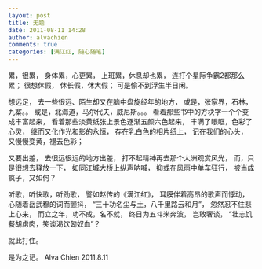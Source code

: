 ```yaml
---
layout: post
title: 无题
date: 2011-08-11 14:28
author: alvachien
comments: true
categories: [满江红, 随心随笔]
---
```

累，很累，
身体累，心更累，
上班累，休息却也累，
连打个星际争霸2都那么累；
很想休假，
休长假，休大假；
可是偷不到浮生半日闲。

想远足，
去一些很远、陌生却又在脑中盘旋经年的地方，
或是，张家界，石林，九寨。。
或是，北海道，马尔代夫，威尼斯。。。
看着那些书中的方块字一个个变成丰富起来，
看着那些淡黄纸张上景色逐渐五颜六色起来，
丰满了眼眶，色彩了心灵，
继而又化作光和影的永恒，
存在乳白色的相片纸上，
记在我们的心头，
又慢慢变黄，褪去色彩；

又要出差，
去很远很远的地方出差，
打不起精神再去那个大洲观赏风光，
而，只是很想去释放一下，
如同江城大桥上纵声呐喊，
抑或在风雨中单车狂行，
被当成疯子，又如何？

听歌，听快歌，听劲歌，
譬如赵传的《满江红》，
耳膜伴着高昂的歌声而悸动，
心随着岳武穆的词而颤抖，
“三十功名尘与土，八千里路云和月”，
忽然忍不住悲上心来，
而立之年，功不成，名不就，
终日为五斗米奔波，
岂敢奢谈，
“壮志饥餐胡虏肉，笑谈渴饮匈奴血”？

就此打住。

是为之记。
Alva Chien
2011.8.11
